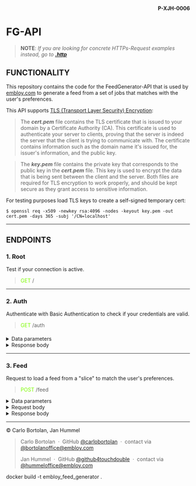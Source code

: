 #### <div style="text-align:right">P-XJH-0006 </div>

# FG-API

> __NOTE__: _If you are looking for concrete HTTPs-Request examples instead, go to_
___[.http](requests/feed.http)___

## FUNCTIONALITY

This repository contains the code for the FeedGenerator-API that is used by [embloy.com](embloy.com) to generate a feed
from a set of
jobs that matches with the user's preferences.

This API supports [TLS (Transport Layer Security) Encryption](https://actix.rs/docs/server#tls--https):
> The ***cert.pem*** file contains the TLS certificate that is
> issued to your domain by a Certificate Authority (CA).
> This certificate is used to authenticate
> your server to clients, proving that the server is indeed the server that the client is trying to
> communicate with.
> The certificate contains information such as the domain name it's issued for,
> the issuer's information, and the public key.

> The ***key.pem*** file contains the private key that
> corresponds to the public key in the ***cert.pem*** file. This key is used to encrypt the data that is
> being sent between the client and the server. Both files are required for TLS encryption to
> work properly, and should be kept secure as they grant access to sensitive information.

For testing purposes load TLS keys to create a self-signed temporary cert:

```
$ openssl req -x509 -newkey rsa:4096 -nodes -keyout key.pem -out cert.pem -days 365 -subj '/CN=localhost'
```

---

## ENDPOINTS

### 1. Root

Test if your connection is active.

> <span style="color:lawngreen"> GET </span> /

---

### 2. Auth

Authenticate with Basic Authentication to check if your credentials are valid.

> <span style="color:lawngreen"> GET </span> /auth

####

<details>
  <summary>Data parameters</summary>

1. **username** _<span style="color:crimson">REQUIRED </span>_
2. **password** _<span style="color:crimson">REQUIRED </span>_

</details>

<details>
  <summary>Response body</summary>

**200: Ok**

```
{
"Authenticated"
}
```

**401: Unauthorized**

```
{
"Unauthorized"
}
```

</details>

---

### 3. Feed

Request to load a feed from a "slice" to match the user's preferences.

> <span style="color:lawngreen"> POST </span> /feed


<details>
  <summary>Data parameters</summary>

1. **username** _<span style="color:crimson">REQUIRED </span>_
2. **password** _<span style="color:crimson">REQUIRED </span>_

</details>


<details>
  <summary>Request body</summary>

###### Request body: `web::Json<FeedRequest>`

```
{
  "pref": {
    "job_type": "Software Engineer",
    "key_skills": "Java, Python, AWS",
    "salary_range": [
      80000.0,
      120000.0
    ]
  },
  "slice": [
    {
      "job_id": 1,
      "job_type": "Data Scientist",
      "job_status": 1,
      "status": "open",
      "user_id": 1,
      "duration": 6,
      "code_lang": "Python",
      "title": "Data Scientist",
      "position": "Junior",
      "description": "We're looking for a junior data scientist to help us analyze our data and build predictive models.",
      "key_skills": "Python, statistics, machine learning",
      "salary": 60000.0,
      "currency": "USD",
      "image_url": "https://example.com/image.jpg",
      "start_slot": "2023-04-01T00:00:00Z",
      "longitude": -122.4194,
      "latitude": 37.7749,
      "country_code": "US",
      "postal_code": "94103",
      "city": "San Francisco",
      "address": "123 Main St",
      "view_count": 50,
      "created_at": "2023-03-17T12:00:00Z",
      "updated_at": "2023-03-17T12:00:00Z",
      "applications_count": 5,
      "job_notifications": "email"
    },
    {
      "job_id": 6588,
      "job_type": "Farming",
      "job_status": 0,
      "status": "public",
      "user_id": 367,
      "duration": 1958,
      "code_lang": "KG",
      "title": "Mining Planner",
      "position": "Assistant",
      "description": "Rhetoric is the art of ruling the minds of men.",
      "key_skills": "Teamwork",
      "salary": 77851,
      "currency": "Iranian Rial",
      "image_url": "https://picsum.photos/200/300?random=6588",
      "start_slot": "1975-07-21T13:36:42.000Z",
      "longitude": 34425.61,
      "latitude": 91551.04,
      "country_code": "RE",
      "postal_code": "63478-4176",
      "city": "Lake Tatyana",
      "address": "312 Agustin Plain",
      "view_count": 677,
      "created_at": "2023-02-28T02:06:57.681Z",
      "updated_at": "2023-02-28T02:06:57.681Z",
      "applications_count": 0,
      "job_notifications": "true"
    }
  ]
}
```

</details>


<details>
  <summary>Response body</summary>


**200: Ok**

```
[
    {
        "job_id": 6588,
        "job_type": "Farming",
        "job_status": 0,
        "status": "public",
        "user_id": 367,
        "duration": 1958,
        "code_lang": "KG",
        "title": "Mining Planner",
        "position": "Assistant",
        "description": "Rhetoric is the art of ruling the minds of men.",
        "key_skills": "Teamwork",
        "salary": 77851,
        "currency": "Iranian Rial",
        "image_url": "https://picsum.photos/200/300?random=6588",
        "start_slot": "1975-07-21T13:36:42.000Z",
        "longitude": 34425.61,
        "latitude": 91551.04,
        "country_code": "RE",
        "postal_code": "63478-4176",
        "city": "Lake Tatyana",
        "address": "312 Agustin Plain",
        "view_count": 677,
        "created_at": "2023-02-28T02:06:57.681Z",
        "updated_at": "2023-02-28T02:06:57.681Z",
        "applications_count": 0,
        "job_notifications": "true"
    }
]
```

####

**400: Bad Request**

```
NOT IMPLEMENTED YET
```

**500: Internal Server Error**

```
NOT IMPLEMENTED YET
```

####

**401: Unauthorized**
</details>

---
© Carlo Bortolan, Jan Hummel

> Carlo Bortolan &nbsp;&middot;&nbsp;
> GitHub [@carlobortolan](https://github.com/carlobortolan) &nbsp;&middot;&nbsp;
> contact via [@bortolanoffice@embloy.com](bortolanoffice@embloy.com)
>
> Jan Hummel &nbsp;&middot;&nbsp;
> GitHub [@github4touchdouble](https://github.com/github4touchdouble) &nbsp;&middot;&nbsp;
> contact via [@hummeloffice@embloy.com](hummeloffice@embloy.com)


docker build -t embloy_feed_generator .

